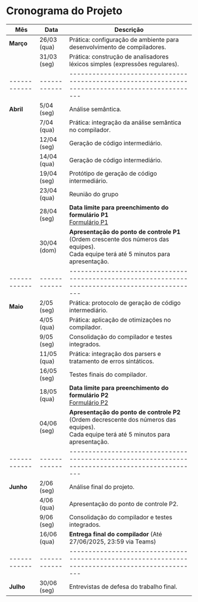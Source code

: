 # Cronograma do Projeto 

| **Mês**    | **Data**   | **Descrição**                                                                                  |
|------------|------------|------------------------------------------------------------------------------------------------|
|       **Março**     | 26/03 (qua)  | Prática: configuração de ambiente para desenvolvimento de compiladores.                        |
|            | 31/03 (seg)  | Prática: construção de analisadores léxicos simples (expressões regulares).                    |
|------------|------------|------------------------------------------------------------------------------------------------|
| **Abril**  | 5/04 (seg)   | Análise semântica.                                                                            |
|            | 7/04 (qua)   | Prática: integração da análise semântica no compilador.                                        |
|            | 12/04 (seg)  | Geração de código intermediário.                                                              |
|            | 14/04 (qua)  | Geração de código intermediário.                                                              |
|            | 19/04 (seg)  | Protótipo de geração de código intermediário.                                                  |
|            | 23/04 (qua)  | Reunião do grupo                                                |
|            | 28/04 (seg)  | **Data limite para preenchimento do formulário P1** <br> [Formulário P1](https://forms.office.com/r/MyKh4HiAAu) |
|            | 30/04 (dom)  | **Apresentação do ponto de controle P1** (Ordem crescente dos números das equipes). <br> Cada equipe terá até 5 minutos para apresentação. |
|------------|------------|------------------------------------------------------------------------------------------------|
| **Maio**   | 2/05 (seg)   | Prática: protocolo de geração de código intermediário.                                         |
|            | 4/05 (qua)   | Prática: aplicação de otimizações no compilador.                                                |
|            | 9/05 (seg)   | Consolidação do compilador e testes integrados.                                                |
|            | 11/05 (qua)  | Prática: integração dos parsers e tratamento de erros sintáticos.                             |
|            | 16/05 (seg)  | Testes finais do compilador.                                                                   |
|            | 18/05 (qua)  | **Data limite para preenchimento do formulário P2** <br> [Formulário P2](https://forms.office.com/r/gNG6Eb7e71) |
|            | 04/06 (seg)  | **Apresentação do ponto de controle P2** (Ordem decrescente dos números das equipes). <br> Cada equipe terá até 5 minutos para apresentação. |
|------------|------------|------------------------------------------------------------------------------------------------|
| **Junho**  | 2/06 (seg)   | Análise final do projeto.                                                                      |
|            | 4/06 (qua)   | Apresentação do ponto de controle P2.                                                          |
|            | 9/06 (seg)   | Consolidação do compilador e testes integrados.                                                |
|            | 16/06 (qua)  | **Entrega final do compilador** (Até 27/06/2025, 23:59 via Teams)                             |
|------------|------------|------------------------------------------------------------------------------------------------|
| **Julho**  | 30/06 (seg)  | Entrevistas de defesa do trabalho final.                                                      |
